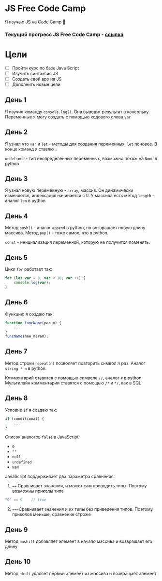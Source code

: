 # JS Free Code Camp 

Я изучаю JS на Code Camp 🤗

### Текущий прогресс JS Free Code Camp - [ссылка](https://www.freecodecamp.org/learn/javascript-algorithms-and-data-structures-v8/learn-introductory-javascript-by-building-a-pyramid-generator/step-18)

# Цели

- [ ] Пройти курс по базе Java Script
- [ ] Изучить синтаксис JS
- [ ] Создать свой app на JS
- [ ] Дополнить новые цели

## День 1 
Я изучил команду `console.log()`. Она выводит результат в консольку. Переменные я могу создать с помощью кодового слова `var`

## День 2

Я узнал что `var` и `let` - методы для создания переменных, `let` поновее. В конце команд я ставлю `;`

`undefined` - тип неопределённых переменных, возможно похож на `None` в python 

## День 3

Я узнал новую переменную - `array`, массив. Он динамически изменяется, индексация начинается с $0$. У массива есть метод `length` - аналог `len` в python

## День 4

Метод `push()` - аналог `append` в python, но возвращает новую длину массива. Метод `pop()` - тоже самое, что в python. 

`const` - инициализация переменной, которую не получится поменять.

## День 5

Цикл `for` работает так:

```javascript
for (let var = 0; var < 10; var ++) {
    console.log(var);
}
```

## День 6

Функцию я создаю так:

```javascript
function funcName(param) {
    ...
}
funcName(new_maram);
```

## День 7

Метод строки `repeat(n)` позволяет повторить символ $n$ раз. Аналог `string * n` в python.

Комментарий ставится с помощью символа `//`, аналог `#` в python. Мультилайн комментарии ставятся с помощью `/*` и `*/`, как в SQL

## День 8

Условие `if` я создаю так:

```javascript
if (conditional) {
    ...
}
```

Список аналогов `false` в JavaScript:

- `0`
- `""`
- `null`
- `undefined`
- `NaN`

JavaScript поддерживает два параметра сравнения:
1. `==` Сравнивает значения, и может сам приводить типы. Поэтому возможны приколы типа 
```javascript
"0" == 0    // true
```
2. `===`Сравнивает значения и их типы без приведения типов. Поэтому приколов меньше, сравнение строже

## День 9

Метод `unshift` добавляет элемент в начало массива и возвращает его длину

## День 10

Метод `shift` удаляет первый элемент из массива и возвращает элемент

